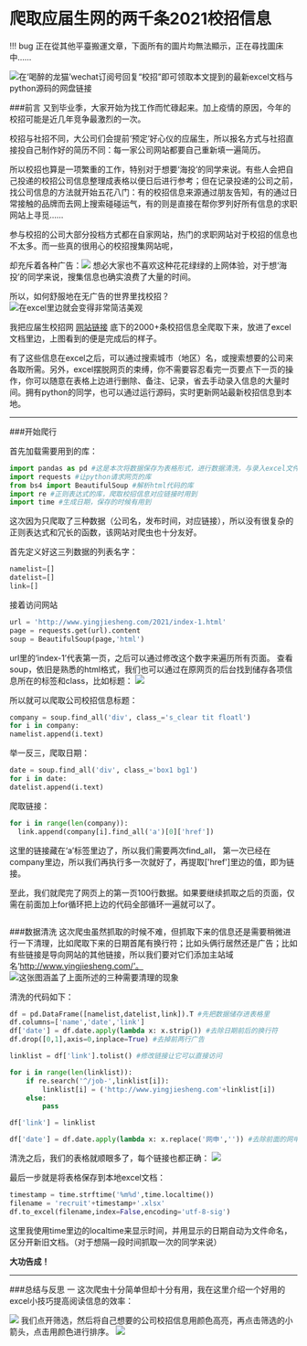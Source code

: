 # 爬取应届生网的两千条2021校招信息

!!! bug
    正在從其他平臺搬運文章，下面所有的圖片均無法顯示，正在尋找圖床中……

![在‘喝醉的龙猫’wechat订阅号回复“校招”即可领取本文提到的最新excel文档与python源码的网盘链接](https://upload-images.jianshu.io/upload_images/24101260-4a452bd50fe9bd91?imageMogr2/auto-orient/strip%7CimageView2/2/w/1240)

###前言
又到毕业季，大家开始为找工作而忙碌起来。加上疫情的原因，今年的校招可能是近几年竞争最激烈的一次。

校招与社招不同，大公司们会提前‘预定’好心仪的应届生，所以报名方式与社招直接投自己制作好的简历不同：每一家公司网站都要自己重新填一遍简历。

所以校招也算是一项繁重的工作，特别对于想要‘海投’的同学来说。有些人会把自己投递的校招公司信息整理成表格以便日后进行参考；但在记录投递的公司之前，找公司信息的方法就开始五花八门：有的校招信息来源通过朋友告知，有的通过日常接触的品牌而去网上搜索碰碰运气，有的则是直接在帮你罗列好所有信息的求职网站上寻觅……

参与校招的公司大部分投档方式都在自家网站，热门的求职网站对于校招的信息也不太多。而一些真的很用心的校招搜集网站呢，

却充斥着各种广告：![](https://upload-images.jianshu.io/upload_images/24101260-05f6caa63d0cf936?imageMogr2/auto-orient/strip%7CimageView2/2/w/1240)
想必大家也不喜欢这种花花绿绿的上网体验，对于想‘海投’的同学来说，搜集信息也确实浪费了大量的时间。

所以，如何舒服地在无广告的世界里找校招？
![在excel里边就会变得非常简洁美观](https://upload-images.jianshu.io/upload_images/24101260-6b770977f7490bd8?imageMogr2/auto-orient/strip%7CimageView2/2/w/1240)

我把应届生校招网 [网站链接](http://www.yingjiesheng.com/2021/) 底下的2000+条校招信息全爬取下来，放进了excel文档里边，上图看到的便是完成后的样子。

有了这些信息在excel之后，可以通过搜索城市（地区）名，或搜索想要的公司来各取所需。另外，excel摆脱网页的束缚，你不需要容忍看完一页要点下一页的操作，你可以随意在表格上边进行删除、备注、记录，省去手动录入信息的大量时间。拥有python的同学，也可以通过运行源码，实时更新网站最新校招信息到本地。

---
###开始爬行

首先加载需要用到的库：
```python
import pandas as pd #这是本次将数据保存为表格形式，进行数据清洗，与录入excel文件所需要的库
import requests #让python请求网页的库
from bs4 import BeautifulSoup #解析html代码的库
import re #正则表达式的库，爬取校招信息对应链接时用到
import time #生成日期，保存的时候有用到
```
这次因为只爬取了三种数据（公司名，发布时间，对应链接），所以没有很复杂的正则表达式和冗长的函数，该网站对爬虫也十分友好。

首先定义好这三列数据的列表名字：
```python
namelist=[]
datelist=[]
link=[]
```

接着访问网站
```python
url = 'http://www.yingjiesheng.com/2021/index-1.html'
page = requests.get(url).content
soup = BeautifulSoup(page,'html')
```
url里的‘index-1’代表第一页，之后可以通过修改这个数字来遍历所有页面。
查看soup，依旧是熟悉的html格式，我们也可以通过在原网页的后台找到储存各项信息所在的标签和class，比如标题：
![](https://upload-images.jianshu.io/upload_images/24101260-29daa31dcf20cc81?imageMogr2/auto-orient/strip%7CimageView2/2/w/1240)

所以就可以爬取公司校招信息标题：
```python
company = soup.find_all('div', class_='s_clear tit floatl')
for i in company:
namelist.append(i.text)
```
举一反三，爬取日期：
```python
date = soup.find_all('div', class_='box1 bg1')
for i in date:
datelist.append(i.text)
```
爬取链接：
```python
for i in range(len(company)):
  link.append(company[i].find_all('a')[0]['href'])
```
这里的链接藏在‘a’标签里边了，所以我们需要两次find_all， 第一次已经在company里边，所以我们再执行多一次就好了，再提取['href']里边的值，即为链接。

至此，我们就爬完了网页上的第一页100行数据。如果要继续抓取之后的页面，仅需在前面加上for循环把上边的代码全部循环一遍就可以了。
```python

```
###数据清洗
这次爬虫虽然抓取的时候不难，但抓取下来的信息还是需要稍微进行一下清理，比如爬取下来的日期首尾有换行符；比如头俩行居然还是广告；比如有些链接是导向网站的其他链接，所以我们要对它们添加主站域名‘http://www.yingjiesheng.com/’。
![这张图涵盖了上面所述的三种需要清理的现象](https://upload-images.jianshu.io/upload_images/24101260-d45875359513112a?imageMogr2/auto-orient/strip%7CimageView2/2/w/1240)

清洗的代码如下：
```python
df = pd.DataFrame([namelist,datelist,link]).T #先把数据储存进表格里
df.columns=['name','date','link']
df['date'] = df.date.apply(lambda x: x.strip()) #去除日期前后的换行符
df.drop([0,1],axis=0,inplace=True) #去掉前两行广告

linklist = df['link'].tolist() #修改链接让它可以直接访问

for i in range(len(linklist)):
    if re.search('^/job-',linklist[i]):
        linklist[i] = ('http://www.yingjiesheng.com'+linklist[i])
    else:
        pass

df['link'] = linklist

df['date'] = df.date.apply(lambda x: x.replace('网申','')) #去除前面的网申二字
```
清洗之后，我们的表格就顺眼多了，每个链接也都正确：
![](https://upload-images.jianshu.io/upload_images/24101260-5fed363bdf2bb0b4?imageMogr2/auto-orient/strip%7CimageView2/2/w/1240)

最后一步就是将表格保存到本地excel文档：
```python
timestamp = time.strftime('%m%d',time.localtime())
filename = 'recruit'+timestamp+'.xlsx'
df.to_excel(filename,index=False,encoding='utf-8-sig')
```
这里我使用time里边的localtime来显示时间，并用显示的日期自动为文件命名，区分开新旧文档。（对于想隔一段时间抓取一次的同学来说）

**大功告成！**

---
###总结与反思
一
这次爬虫十分简单但却十分有用，我在这里介绍一个好用的excel小技巧提高阅读信息的效率：

![](https://upload-images.jianshu.io/upload_images/24101260-447079f66dc1a11b?imageMogr2/auto-orient/strip)
我们点开筛选，然后将自己想要的公司校招信息用颜色高亮，再点击筛选的小箭头，点击用颜色进行排序。
![](https://upload-images.jianshu.io/upload_images/24101260-735340b429c0c086?imageMogr2/auto-orient/strip%7CimageView2/2/w/1240)


